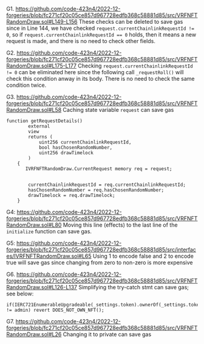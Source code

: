 G1. https://github.com/code-423n4/2022-12-forgeries/blob/fc271cf20c05ce857d967728edfb368c58881d85/src/VRFNFTRandomDraw.sol#L149-L156
These checks can be deleted to save gas since in Line 144, we have checked ``request.currentChainlinkRequestId != 0``, so if ``request.currentChainlinkRequestId == 0`` holds, then it means a new request is made, and there is no need to check other fields.  

G2. https://github.com/code-423n4/2022-12-forgeries/blob/fc271cf20c05ce857d967728edfb368c58881d85/src/VRFNFTRandomDraw.sol#L175-L177
Checking ``request.currentChainlinkRequestId != 0`` can be eliminated here since the following call ``_requestRoll()`` will check this condition anway in its body. There is no need to check the same condition twice. 

G3. https://github.com/code-423n4/2022-12-forgeries/blob/fc271cf20c05ce857d967728edfb368c58881d85/src/VRFNFTRandomDraw.sol#L58
Caching state variable ``request`` can save gas
```
function getRequestDetails()
        external
        view
        returns (
            uint256 currentChainlinkRequestId,
            bool hasChosenRandomNumber,
            uint256 drawTimelock
        )
    {
       IVRFNFTRandomDraw.CurrentRequest memory req = request;

 
        currentChainlinkRequestId = req.currentChainlinkRequestId;
        hasChosenRandomNumber = req.hasChosenRandomNumber;
        drawTimelock = req.drawTimelock;
    }
```

G4: https://github.com/code-423n4/2022-12-forgeries/blob/fc271cf20c05ce857d967728edfb368c58881d85/src/VRFNFTRandomDraw.sol#L80
Moving this line (effects) to the last line of the ``initialize`` function can save gas. 

G5: https://github.com/code-423n4/2022-12-forgeries/blob/fc271cf20c05ce857d967728edfb368c58881d85/src/interfaces/IVRFNFTRandomDraw.sol#L65
Using 1 to encode false and 2 to encode true will save gas since changing from zero to non-zero is more expensive

G6. https://github.com/code-423n4/2022-12-forgeries/blob/fc271cf20c05ce857d967728edfb368c58881d85/src/VRFNFTRandomDraw.sol#L126-L137
Simplifying the try-catch stmt can save gas; see below:
```
if(IERC721EnumerableUpgradeable(_settings.token).ownerOf(_settings.tokenId) != admin) revert DOES_NOT_OWN_NFT();
```
G7. https://github.com/code-423n4/2022-12-forgeries/blob/fc271cf20c05ce857d967728edfb368c58881d85/src/VRFNFTRandomDraw.sol#L26
Changing it to private can save gas

